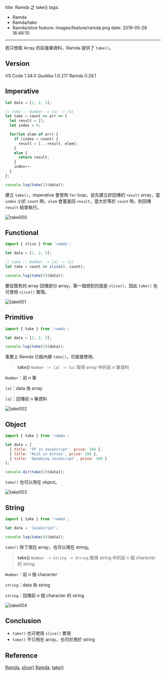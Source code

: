title: Ramda 之 take()
tags:
  - Ramda
  - Ramda/take
  - Ramda/slice
feature: images/feature/ramda.png
date: 2019-05-28 16:48:10
---
若只想取 Array 的前幾筆資料，Ramda 提供了 `take()`。

<!-- more -->

## Version

VS Code 1.34.0
Quokka 1.0.217
Ramda 0.26.1

## Imperative

```javascript
let data = [1, 2, 3];

// take :: Number -> [a] -> [a]
let take = count => arr => {
  let result = [];
  let index = 0;

  for(let elem of arr) {
    if (index < count) {
      result = [...result, elem];
    }
    else {
      return result;
    }
    index++;
  }
};

console.log(take(2)(data));
```

建立 `take()`，imperative 會使用 `for` loop，並先建立好回傳的 `result` array，當 `index` 小於 `count` 時，`elem` 會塞進回 `result`，當大於等於 `count` 時，則回傳 `result` 結束執行。

![take000](/images/ramda/take/take000.png)


## Functional

```javascript
import { slice } from 'ramda';

let data = [1, 2, 3];

// take :: Number -> [a] -> [a]
let take = count => slice(0, count);

console.log(take(2)(data));
```

要從既有的 array 回傳部分 array，第一個想到的就是 `slice()`，因此 `take()` 也可使用 `slice()` 實現。

![take001](/images/ramda/take/take001.png)

## Primitive

```javascript
import { take } from 'ramda';

let data = [1, 2, 3];

console.log(take(2)(data));
```

事實上 Ramda 已經內建 `take()`，可直接使用。

> **take()**
> `Number -> [a] -> [a]`
> 取得 array 中的前 n 筆資料

`Number`：前 n 筆

`[a]`：data 為 array

`[a]`：回傳前 n 筆資料

![take002](/images/ramda/take/take002.png)

## Object

```javascript
import { take } from 'ramda';

let data = [
  { title: 'FP in JavaScript', price: 100 },
  { title: 'RxJS in Action', price: 200 },
  { title: 'Speaking JavaScript', price: 300 }
];

console.dir(take(2)(data));
```

`take()` 也可以用在 object。

![take003](/images/ramda/take/take003.png)

## String

```javascript
import { take } from 'ramda';

let data = 'JavaScript';

console.log(take(4)(data));
```

`take()` 除了用在 array，也可以用在 string。

> **take()**
> `Number -> String -> String`
> 取得 string 中的前 n 個 character 的 string

`Number`：前 n 個 character

`string`：data 為 string

`string`：回傳前 n 個 character 的 string

![take004](/images/ramda/take/take004.png)

## Conclusion

* `take()` 也可使用 `slice()` 實現
* `take()` 不只用在 array，也可於用於 string

## Reference

[Ramda](https://ramdajs.com), [slice()](https://ramdajs.com/docs/#slice)
[Ramda](https://ramdajs.com), [take()](https://ramdajs.com/docs/#take)

